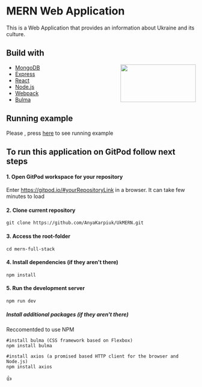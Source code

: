 # MERN Web Application
This is a Web Application that provides an information about Ukraine and its culture.

## Build with
<img align="right" width="200" height="100" src="https://miro.medium.com/max/2800/0*QrGJeWvArCjF2BuV.jpg">

- [MongoDB](https://www.mongodb.com/)
- [Express](https://expressjs.com/)
- [React](https://reactjs.org/)
- [Node.js](https://nodejs.org/en/)
- [Webpack](https://webpack.js.org/)
- [Bulma](https://bulma.io/)

## Running example
Please , press [here](https://murmuring-taiga-66641.herokuapp.com/) to see running example

## To run this application on GitPod follow next steps 

#### 1. Open GitPod workspace for your repository
Enter https://gitpod.io/#yourRepositoryLink in a browser. It can take few minutes to load

#### 2. Clone current repository
```linux
git clone https://github.com/AnyaKarpiuk/UkMERN.git
```
 
#### 3. Access the root-folder
```linux
cd mern-full-stack
```

#### 4. Install dependencies (if they aren't there)
```linux
npm install
```

#### 5. Run the development server
```linux
npm run dev
```

##### Install additional packages (if they aren't there)
Reccomentded to use NPM
```linux
#install bulma (CSS framework based on Flexbox)
npm install bulma

#install axios (a promised based HTTP client for the browser and Node.js)
npm install axios
```
:+1:

